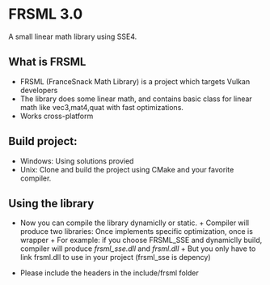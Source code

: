 # FRSML 3.0

A small linear math library using SSE4.

## What is FRSML
 
  - FRSML (FranceSnack Math Library) is a project which targets Vulkan developers
  - The library does some linear math, and contains basic class for linear math like vec3,mat4,quat with fast optimizations.
  - Works cross-platform


## Build project:

  + Windows: Using solutions provied
  + Unix:    Clone and build the project using CMake and your favorite compiler.
   
## Using the library
 
  - Now you can compile the library dynamiclly or static. 
		+ Compiler will produce two libraries: Once implements specific optimization, once is wrapper
		+ For example: if you choose FRSML_SSE and dynamiclly build, compiler will produce *frsml_sse.dll* and *frsml.dll*
		+ But you only have to link frsml.dll to use in your project (frsml_sse is depency)

   - Please include the headers in the include/frsml folder
                     
